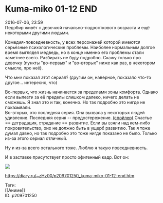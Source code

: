 Kuma-miko 01-12 END
====================

   
 2016-07-06, 23:59   
  Педобир живёт с девочкой начально-подросткового возраста и ещё некоторыми другими людьми.   
   
 Комедия-повседневность, у всех персонажей которой имеются серьёзные психологические проблемы. Наиболее нормальным долгое время выглядел медведь, но в конце именно его проблемы стали заметнее всего. Разбирать не буду подробно. Скажу только про девочку (пункты "во-первых" и "во-вторых" ниже как раз, в некотором смысле, про неё).   
   
 Что  *мне*  показал этот сериал? (другим он, наверное, показало что-то другое... интересно, что)   
   
 Во-первых, что жизнь начинается за пределами зоны комфорта. Однако если вылезти за её пределы слишком далеко, ничего делать не сможешь. Я знал это и так, конечно. Но так подробно это нигде не показывали.   
 Во-вторых, это последняя серия. Она вызвала у некоторых людей удивление. Последняя серия -- предостережение.  [(спойлер)](https://zHz00.diary.ru/p209701250.htm?index=1#linkmore209701250m1)    Счастье == деградация, страдание == развитие. Если вы взяли над кем-либо покровительство, оно не должно быть в ущерб развитию.   Так я тоже думал давно, но так подробно это тоже нигде показано не было. Только из-за этого сериал отличный.   
   
 Ну и из-за всего остального тоже. Люблю я такую повседневность.   
   
 И в заставке присутствует просто офигенный кадр. Вот он:   
   
   [![](https://i.imgur.com/55irpc7l.jpg)](https://i.imgur.com/55irpc7.jpg)     
    
 <https://diary.ru/~zHz00/p209701250_kuma-miko-01-12-end.htm>   
   
 Теги:   
 [[Аниме]]   
 ID: p209701250